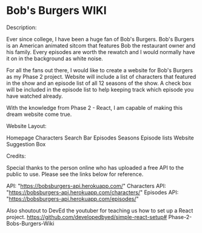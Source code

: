 # Bob's Burgers WIKI

Description:

Ever since college, I have been a huge fan of Bob's Burgers. Bob's Burgers is an American animated sitcom that features Bob the restaurant owner and his family. Every episodes are worth the rewatch and I would normally have it on in the background as white noise.

For all the fans out there, I would like to create a website for Bob's Burgers as my Phase 2 project. Website will include a list of characters that featured in the show and an episode list of all 12 seasons of the show. A check box will be included in the episode list to help keeping track which episode you have watched already.  

With the knowledge from Phase 2 - React, I am capable of making this dream website come true.

Website Layout:

Homepage
Characters
Search Bar
Episodes
Seasons
Episode lists
Website Suggestion Box
 

Credits:

Special thanks to the person online who has uploaded a free API to the public to use.
Please see the links below for reference.

API: "https://bobsburgers-api.herokuapp.com/"
Characters API: "https://bobsburgers-api.herokuapp.com/characters/"
Episodes API: "https://bobsburgers-api.herokuapp.com/episodes/"

Also shoutout to DevEd the youtuber for teaching us how to set up a React project.
https://github.com/developedbyed/simple-react-setup# Phase-2-Bobs-Burgers-Wiki
